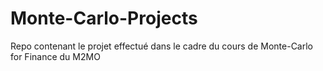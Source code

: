 # Monte-Carlo-Projects
Repo contenant le projet effectué dans le cadre du cours de Monte-Carlo for Finance du M2MO

